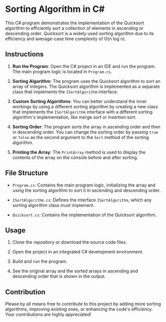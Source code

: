 # Sorting Algorithm in C#

This C# program demonstrates the implementation of the Quicksort algorithm to efficiently sort a collection of elements in ascending or descending order. Quicksort is a widely used sorting algorithm due to its efficiency and average-case time complexity of O(n log n).

## Instructions

1. **Run the Program**: Open the C# project in an IDE and run the program. The main program logic is located in `Program.cs`.

2. **Sorting Algorithm**: The program uses the Quicksort algorithm to sort an array of integers. The Quicksort algorithm is implemented as a separate class that implements the `ISortAlgorithm` interface.

3. **Custom Sorting Algorithms**: You can better understand the inner workings by using a different sorting algorithm by creating a new class that implements the `ISortAlgorithm` interface with a different sorting algorithm's implementation, like merge sort or insertion sort.

4. **Sorting Order**: The program sorts the array in ascending order and then in descending order. You can change the sorting order by passing `true` or `false` as the second argument to the `Sort` method of the sorting algorithm.

5. **Printing the Array**: The `PrintArray` method is used to display the contents of the array on the console before and after sorting.

## File Structure

- `Program.cs`: Contains the main program logic, initializing the array and using the sorting algorithm to sort it in ascending and descending order.

- `ISortAlgorithm.cs`: Defines the interface `ISortAlgorithm`, which any sorting algorithm class must implement.

- `Quicksort.cs`: Contains the implementation of the Quicksort algorithm.

## Usage

1. Clone the repository or download the source code files.

2. Open the project in an integrated C# development environment.

3. Build and run the program.

4. See the original array and the sorted arrays in ascending and descending order that is shown in the output.

## Contribution

Please by all means free to contribute to this project by adding more sorting algorithms, improving existing ones, or enhancing the code's efficiency. Your contributions are highly appreciated!
